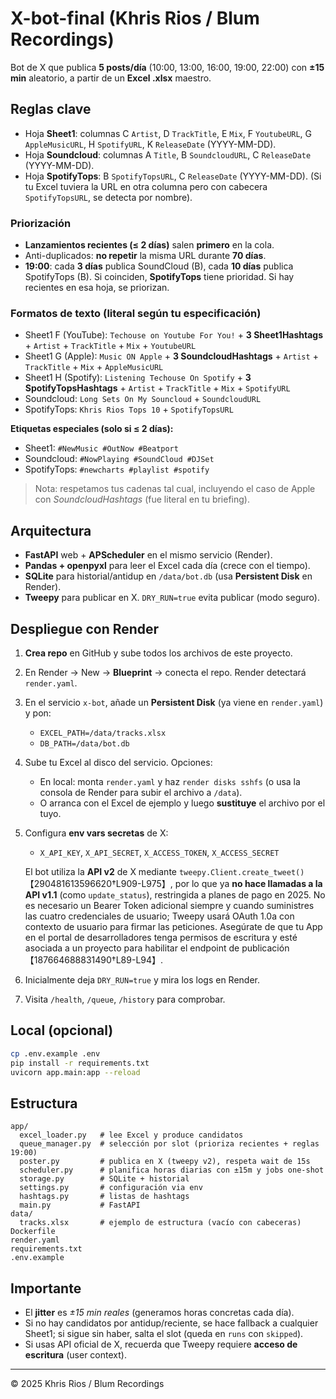 
# X-bot-final (Khris Rios / Blum Recordings)

Bot de X que publica **5 posts/día** (10:00, 13:00, 16:00, 19:00, 22:00) con **±15 min** aleatorio, a partir de un **Excel .xlsx** maestro.

## Reglas clave

- Hoja **Sheet1**: columnas C `Artist`, D `TrackTitle`, E `Mix`, F `YoutubeURL`, G `AppleMusicURL`, H `SpotifyURL`, K `ReleaseDate` (YYYY-MM-DD).
- Hoja **Soundcloud**: columnas A `Title`, B `SoundcloudURL`, C `ReleaseDate` (YYYY-MM-DD).
- Hoja **SpotifyTops**: B `SpotifyTopsURL`, C `ReleaseDate` (YYYY-MM-DD). (Si tu Excel tuviera la URL en otra columna pero con cabecera `SpotifyTopsURL`, se detecta por nombre).

### Priorización
- **Lanzamientos recientes (≤ 2 días)** salen **primero** en la cola.
- Anti-duplicados: **no repetir** la misma URL durante **70 días**.
- **19:00**: cada **3 días** publica SoundCloud (B), cada **10 días** publica SpotifyTops (B). Si coinciden, **SpotifyTops** tiene prioridad. Si hay recientes en esa hoja, se priorizan.

### Formatos de texto (literal según tu especificación)
- Sheet1 F (YouTube): `Techouse on Youtube For You!` + **3 Sheet1Hashtags** + `Artist` + `TrackTitle` + `Mix` + `YoutubeURL`  
- Sheet1 G (Apple): `Music ON Apple` + **3 SoundcloudHashtags** + `Artist` + `TrackTitle` + `Mix` + `AppleMusicURL`  
- Sheet1 H (Spotify): `Listening Techouse On Spotify` + **3 SpotifyTopsHashtags** + `Artist` + `TrackTitle` + `Mix` + `SpotifyURL`  
- Soundcloud: `Long Sets On My Souncloud` + `SoundcloudURL`  
- SpotifyTops: `Khris Rios Tops 10` + `SpotifyTopsURL`  

**Etiquetas especiales (solo si ≤ 2 días):**
- Sheet1: `#NewMusic #OutNow #Beatport`
- Soundcloud: `#NowPlaying #SoundCloud #DJSet`
- SpotifyTops: `#newcharts #playlist #spotify`

> Nota: respetamos tus cadenas tal cual, incluyendo el caso de Apple con *SoundcloudHashtags* (fue literal en tu briefing).

## Arquitectura

- **FastAPI** web + **APScheduler** en el mismo servicio (Render).
- **Pandas + openpyxl** para leer el Excel cada día (crece con el tiempo).
- **SQLite** para historial/antidup en `/data/bot.db` (usa **Persistent Disk** en Render).
- **Tweepy** para publicar en X. `DRY_RUN=true` evita publicar (modo seguro).

## Despliegue con Render

1. **Crea repo** en GitHub y sube todos los archivos de este proyecto.
2. En Render → New → **Blueprint** → conecta el repo. Render detectará `render.yaml`.
3. En el servicio `x-bot`, añade un **Persistent Disk** (ya viene en `render.yaml`) y pon:
   - `EXCEL_PATH=/data/tracks.xlsx`
   - `DB_PATH=/data/bot.db`
4. Sube tu Excel al disco del servicio. Opciones:
   - En local: monta `render.yaml` y haz `render disks sshfs` (o usa la consola de Render para subir el archivo a `/data`).
   - O arranca con el Excel de ejemplo y luego **sustituye** el archivo por el tuyo.
5. Configura **env vars secretas** de X:
   - `X_API_KEY`, `X_API_SECRET`, `X_ACCESS_TOKEN`, `X_ACCESS_SECRET`
   
   El bot utiliza la **API v2** de X mediante `tweepy.Client.create_tweet()`【290481613596620†L909-L975】,
   por lo que ya **no hace llamadas a la API v1.1** (como `update_status`),
   restringida a planes de pago en 2025. No es necesario un Bearer Token
   adicional siempre y cuando suministres las cuatro credenciales de usuario;
   Tweepy usará OAuth 1.0a con contexto de usuario para firmar las
   peticiones. Asegúrate de que tu App en el portal de desarrolladores tenga
   permisos de escritura y esté asociada a un proyecto para habilitar el
   endpoint de publicación【187664688831490†L89-L94】.
6. Inicialmente deja `DRY_RUN=true` y mira los logs en Render.
7. Visita `/health`, `/queue`, `/history` para comprobar.

## Local (opcional)

```bash
cp .env.example .env
pip install -r requirements.txt
uvicorn app.main:app --reload
```

## Estructura

```
app/
  excel_loader.py   # lee Excel y produce candidatos
  queue_manager.py  # selección por slot (prioriza recientes + reglas 19:00)
  poster.py         # publica en X (tweepy v2), respeta wait de 15s
  scheduler.py      # planifica horas diarias con ±15m y jobs one-shot
  storage.py        # SQLite + historial
  settings.py       # configuración via env
  hashtags.py       # listas de hashtags
  main.py           # FastAPI
data/
  tracks.xlsx       # ejemplo de estructura (vacío con cabeceras)
Dockerfile
render.yaml
requirements.txt
.env.example
```

## Importante

- El **jitter** es *±15 min reales* (generamos horas concretas cada día).
- Si no hay candidatos por antidup/reciente, se hace fallback a cualquier Sheet1; si sigue sin haber, salta el slot (queda en `runs` con `skipped`).
- Si usas API oficial de X, recuerda que Tweepy requiere **acceso de escritura** (user context).

---

© 2025 Khris Rios / Blum Recordings

